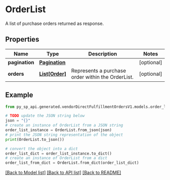# OrderList

A list of purchase orders returned as response.

## Properties

Name | Type | Description | Notes
------------ | ------------- | ------------- | -------------
**pagination** | [**Pagination**](Pagination.md) |  | [optional] 
**orders** | [**List[Order]**](Order.md) | Represents a purchase order within the OrderList. | [optional] 

## Example

```python
from py_sp_api.generated.vendorDirectFulfillmentOrdersV1.models.order_list import OrderList

# TODO update the JSON string below
json = "{}"
# create an instance of OrderList from a JSON string
order_list_instance = OrderList.from_json(json)
# print the JSON string representation of the object
print(OrderList.to_json())

# convert the object into a dict
order_list_dict = order_list_instance.to_dict()
# create an instance of OrderList from a dict
order_list_from_dict = OrderList.from_dict(order_list_dict)
```
[[Back to Model list]](../README.md#documentation-for-models) [[Back to API list]](../README.md#documentation-for-api-endpoints) [[Back to README]](../README.md)


